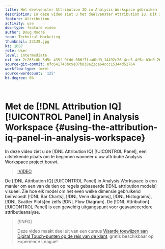 ```yaml
---
title: Het deelvenster Attribution IQ in Analysis Workspace gebruiken
description: In deze video ziet u het deelvenster Attribution IQ. Dit is een fantastische beginplaats voor het maken van een Analysis Workspace-project voor toewijzing.
feature: Attribution
activity: use
doc-type: feature video
author: Doug Moore
team: Technical Marketing
thumbnail: 23139.jpg
kt: 1667
role: User
level: Intermediate
exl-id: 2c265c0b-5d5e-435f-9fdd-086f7faa0bd9,14492c26-4ce5-4f5a-b3e0-2605f59cfca9
source-git-commit: 8fc641743bc9e07b838a22ca64ccc15344d52764
workflow-type: tm+mt
source-wordcount: '125'
ht-degree: 0%

---
```


# Met de [!DNL Attribution IQ] [!UICONTROL Panel] in Analysis Workspace {#using-the-attribution-iq-panel-in-analysis-workspace}

In deze video ziet u de [!DNL Attribution IQ] [!UICONTROL Panel], een uitstekende plaats om te beginnen wanneer u uw attributie Analysis Workspace project bouwt.

>[!VIDEO](https://video.tv.adobe.com/v/23139/?quality=12&learn=on)

De [!DNL Attribution IQ] [!UICONTROL Panel] in Analysis Workspace is een manier om een van de tien op regels gebaseerde [!DNL attribution models] visueel. Zie hoe elk model om het even welke dimensie gebruikend beïnvloedt [!DNL Bar Charts], [!DNL Venn diagrams], [!DNL Histograms], [!DNL Scatter Plots]en zelfs [!DNL Flow Diagram]. De [!DNL Attribution] [!UICONTROL Panel] is een geweldig uitgangspunt voor geavanceerdere attributieanalyse.

>[!INFO]
>
> Deze video maakt deel uit van een cursus [Waarde toewijzen aan Digital Touch-punten op de reis van de klant](https://experienceleague.adobe.com/?recommended=Analytics-U-1-2020.2), gratis beschikbaar op Experience League!